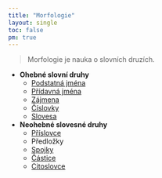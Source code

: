 ```yaml
---
title: "Morfologie"
layout: single
toc: false
pm: true
---
```

> Morfologie je nauka o slovních druzích.
- **Ohebné slovní druhy**
    - [Podstatná jména](/notes/school/czech/czech-grammar/morphology/nouns)
    - [Přídavná jména](/notes/school/czech/czech-grammar/morphology/adjectives)
    - [Zájmena](/notes/school/czech/czech-grammar/morphology/pronouns)
    - [Číslovky](/notes/school/czech/czech-grammar/morphology/numerals)
    - [Slovesa](/notes/school/czech/czech-grammar/morphology/verbs)
- **Neohebné slovesné druhy**
    - [Příslovce](/notes/school/czech/czech-grammar/morphology/adverbs)
    - Předložky
    - [Spojky](/notes/school/czech/czech-grammar/morphology/conjunctions)
    - [Částice](/notes/school/czech/czech-grammar/morphology/grammatical-particles)
    - [Citoslovce](/notes/school/czech/czech-grammar/morphology/interjections)
